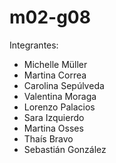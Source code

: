 # m02-g08

Integrantes:
- Michelle Müller
- Martina Correa
- Carolina Sepúlveda
- Valentina Moraga
- Lorenzo Palacios
- Sara Izquierdo
- Martina Osses
- Thaís Bravo
- Sebastián González
